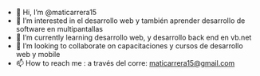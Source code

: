 - 👋 Hi, I’m @maticarrera15
- 👀 I’m interested in  el desarrollo web y  también  aprender desarrollo de software en multipantallas
- 🌱 I’m currently learning  desarrollo web, y desarrollo back end en vb.net 
- 💞️ I’m looking to collaborate on  capacitaciones y cursos de desarrollo web y  mobile
- 📫 How to reach me : a  través del corre: maticarrera15@gmail.com

<!---
maticarrera15/maticarrera15 is a ✨ special ✨ repository because its `README.md` (this file) appears on your GitHub profile.
You can click the Preview link to take a look at your changes.
--->
